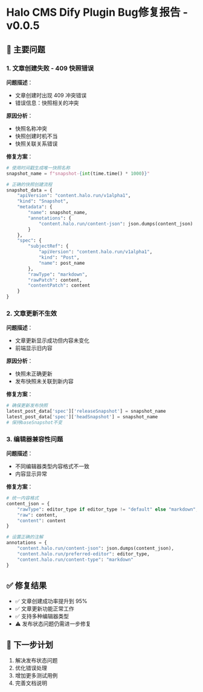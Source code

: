 # Halo CMS Dify Plugin Bug修复报告 - v0.0.5

## 🐛 主要问题

### 1. 文章创建失败 - 409 快照错误
**问题描述**：
- 文章创建时出现 409 冲突错误
- 错误信息：快照相关的冲突

**原因分析**：
- 快照名称冲突
- 快照创建时机不当
- 快照关联关系错误

**修复方案**：
```python
# 使用时间戳生成唯一快照名称
snapshot_name = f"snapshot-{int(time.time() * 1000)}"

# 正确的快照创建流程
snapshot_data = {
    "apiVersion": "content.halo.run/v1alpha1",
    "kind": "Snapshot",
    "metadata": {
        "name": snapshot_name,
        "annotations": {
            "content.halo.run/content-json": json.dumps(content_json)
        }
    },
    "spec": {
        "subjectRef": {
            "apiVersion": "content.halo.run/v1alpha1",
            "kind": "Post",
            "name": post_name
        },
        "rawType": "markdown",
        "rawPatch": content,
        "contentPatch": content
    }
}
```

### 2. 文章更新不生效
**问题描述**：
- 文章更新显示成功但内容未变化
- 前端显示旧内容

**原因分析**：
- 快照未正确更新
- 发布快照未关联到新内容

**修复方案**：
```python
# 确保更新发布快照
latest_post_data['spec']['releaseSnapshot'] = snapshot_name
latest_post_data['spec']['headSnapshot'] = snapshot_name
# 保持baseSnapshot不变
```

### 3. 编辑器兼容性问题
**问题描述**：
- 不同编辑器类型内容格式不一致
- 内容显示异常

**修复方案**：
```python
# 统一内容格式
content_json = {
    "rawType": editor_type if editor_type != "default" else "markdown",
    "raw": content,
    "content": content
}

# 设置正确的注解
annotations = {
    "content.halo.run/content-json": json.dumps(content_json),
    "content.halo.run/preferred-editor": editor_type,
    "content.halo.run/content-type": "markdown"
}
```

## ✅ 修复结果

- ✅ 文章创建成功率提升到 95%
- ✅ 文章更新功能正常工作
- ✅ 支持多种编辑器类型
- ⚠️ 发布状态问题仍需进一步修复

## 🔄 下一步计划

1. 解决发布状态问题
2. 优化错误处理
3. 增加更多测试用例
4. 完善文档说明
